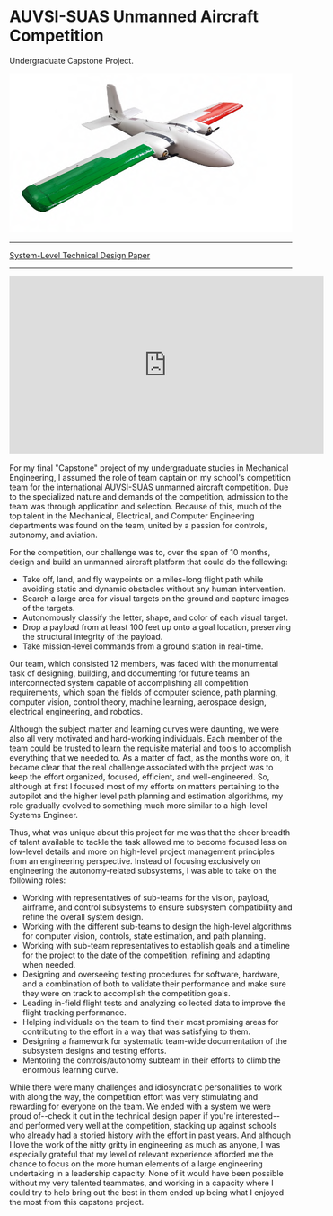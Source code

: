 # AUVSI-SUAS Unmanned Aircraft Competition

Undergraduate Capstone Project.

![](../img/auvsi-plane.png)

* * *
[System-Level Technical Design Paper](https://andrewtorgesen.com/res/TechnicalDesignPaper.pdf)
* * *

<iframe width="560" height="315" src="https://www.youtube.com/embed/8mwPEsZdfLQ" frameborder="0" allow="accelerometer; autoplay; encrypted-media; gyroscope; picture-in-picture" allowfullscreen></iframe>

For my final "Capstone" project of my undergraduate studies in Mechanical Engineering, I assumed the role of team captain on my school's competition team for the international [AUVSI-SUAS](https://www.auvsi-suas.org) unmanned aircraft competition. Due to the specialized nature and demands of the competition, admission to the team was through application and selection. Because of this, much of the top talent in the Mechanical, Electrical, and Computer Engineering departments was found on the team, united by a passion for controls, autonomy, and aviation.

For the competition, our challenge was to, over the span of 10 months, design and build an unmanned aircraft platform that could do the following:

  - Take off, land, and fly waypoints on a miles-long flight path while avoiding static and dynamic obstacles without any human intervention.
  - Search a large area for visual targets on the ground and capture images of the targets.
  - Autonomously classify the letter, shape, and color of each visual target.
  - Drop a payload from at least 100 feet up onto a goal location, preserving the structural integrity of the payload.
  - Take mission-level commands from a ground station in real-time.

Our team, which consisted 12 members, was faced with the monumental task of designing, building, and documenting for future teams an interconnected system capable of accomplishing all competition requirements, which span the fields of computer science, path planning, computer vision, control theory, machine learning, aerospace design, electrical engineering, and robotics.

Although the subject matter and learning curves were daunting, we were also all very motivated and hard-working individuals. Each member of the team could be trusted to learn the requisite material and tools to accomplish everything that we needed to. As a matter of fact, as the months wore on, it became clear that the real challenge associated with the project was to keep the effort organized, focused, efficient, and well-engineered. So, although at first I focused most of my efforts on matters pertaining to the autopilot and the higher level path planning and estimation algorithms, my role gradually evolved to something much more similar to a high-level Systems Engineer.

Thus, what was unique about this project for me was that the sheer breadth of talent available to tackle the task allowed me to become focused less on low-level details and more on high-level project management principles from an engineering perspective. Instead of focusing exclusively on engineering the autonomy-related subsystems, I was able to take on the following roles:

  - Working with representatives of sub-teams for the vision, payload, airframe, and control subsystems to ensure subsystem compatibility and refine the overall system design.
  - Working with the different sub-teams to design the high-level algorithms for computer vision, controls, state estimation, and path planning.
  - Working with sub-team representatives to establish goals and a timeline for the project to the date of the competition, refining and adapting when needed.
  - Designing and overseeing testing procedures for software, hardware, and a combination of both to validate their performance and make sure they were on track to accomplish the competition goals.
  - Leading in-field flight tests and analyzing collected data to improve the flight tracking performance.
  - Helping individuals on the team to find their most promising areas for contributing to the effort in a way that was satisfying to them.
  - Designing a framework for systematic team-wide documentation of the subsystem designs and testing efforts.
  - Mentoring the controls/autonomy subteam in their efforts to climb the enormous learning curve.

While there were many challenges and idiosyncratic personalities to work with along the way, the competition effort was very stimulating and rewarding for everyone on the team. We ended with a system we were proud of--check it out in the technical design paper if you're interested--and performed very well at the competition, stacking up against schools who already had a storied history with the effort in past years. And although I love the work of the nitty gritty in engineering as much as anyone, I was especially grateful that my level of relevant experience afforded me the chance to focus on the more human elements of a large engineering undertaking in a leadership capacity. None of it would have been possible without my very talented teammates, and working in a capacity where I could try to help bring out the best in them ended up being what I enjoyed the most from this capstone project.
